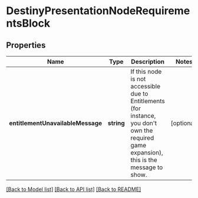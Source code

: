 # DestinyPresentationNodeRequirementsBlock

## Properties
Name | Type | Description | Notes
------------ | ------------- | ------------- | -------------
**entitlementUnavailableMessage** | **string** | If this node is not accessible due to Entitlements (for instance, you don&#39;t own the required game expansion), this is the message to show. | [optional] 

[[Back to Model list]](../README.md#documentation-for-models) [[Back to API list]](../README.md#documentation-for-api-endpoints) [[Back to README]](../README.md)


